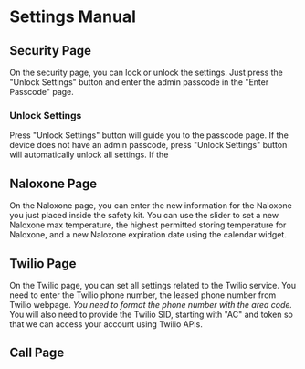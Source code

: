 # Settings Manual

## Security Page

On the security page, you can lock or unlock the settings. Just press the "Unlock Settings" button and enter the admin passcode in the "Enter Passcode" page.

### Unlock Settings

Press "Unlock Settings" button will guide you to the passcode page. If the device does not have an admin passcode, press "Unlock Settings" button will automatically unlock all settings. If the 


## Naloxone Page

On the Naloxone page, you can enter the new information for the Naloxone you just placed inside the safety kit. You can use the slider to set a new Naloxone max temperature, the highest permitted storing temperature for Naloxone, and a new Naloxone expiration date using the calendar widget.

## Twilio Page

On the Twilio page, you can set all settings related to the Twilio service. You need to enter the Twilio phone number, the leased phone number from Twilio webpage. *You need to format the phone number with the area code.* You will also need to provide the Twilio SID, starting with "AC" and token so that we can access your account using Twilio APIs. 

## Call Page
